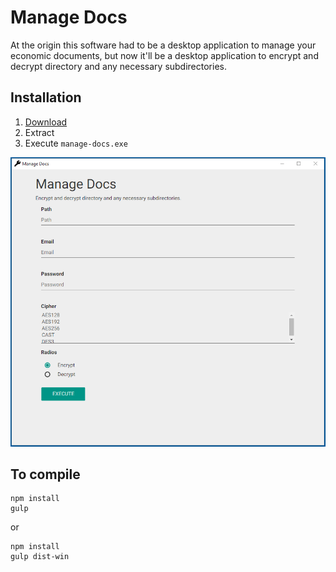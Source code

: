 # Manage Docs

At the origin this software had to be a desktop application to manage your economic documents, but now it'll be a desktop application to encrypt and decrypt directory and any necessary subdirectories.

## Installation

1. [Download](https://github.com/cedced19/manage-docs/releases/latest)
2. Extract
3. Execute `manage-docs.exe`

![Demo](demo.png)

## To compile

```
npm install
gulp
```
or
```
npm install
gulp dist-win
```
